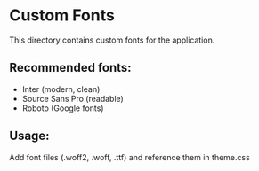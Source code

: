 # Custom Fonts

This directory contains custom fonts for the application.

## Recommended fonts:
- Inter (modern, clean)
- Source Sans Pro (readable)
- Roboto (Google fonts)

## Usage:
Add font files (.woff2, .woff, .ttf) and reference them in theme.css
